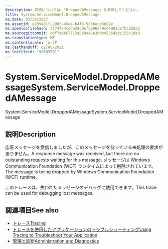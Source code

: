 ```yaml
---
description: 詳細については、「DroppedAMessage」を参照してください。
title: System.ServiceModel.DroppedAMessage
ms.date: 03/30/2017
ms.assetid: a299401f-2983-45ea-b4f3-963bece3602e
ms.openlocfilehash: 3f74764cdde28c9ef5e96049c649015efbcb5da3
ms.sourcegitcommit: ddf7edb67715a5b9a45e3dd44536dabc153c1de0
ms.translationtype: MT
ms.contentlocale: ja-JP
ms.lasthandoff: 02/06/2021
ms.locfileid: "99633791"
---
```

# <a name="systemservicemodeldroppedamessage"></a><span data-ttu-id="9ca14-103">System.ServiceModel.DroppedAMessage</span><span class="sxs-lookup"><span data-stu-id="9ca14-103">System.ServiceModel.DroppedAMessage</span></span>

<span data-ttu-id="9ca14-104">System.ServiceModel.DroppedAMessage</span><span class="sxs-lookup"><span data-stu-id="9ca14-104">System.ServiceModel.DroppedAMessage</span></span>  
  
## <a name="description"></a><span data-ttu-id="9ca14-105">説明</span><span class="sxs-lookup"><span data-stu-id="9ca14-105">Description</span></span>  

 <span data-ttu-id="9ca14-106">応答メッセージを受信しましたが、このメッセージを待っている未処理の要求がありません。</span><span class="sxs-lookup"><span data-stu-id="9ca14-106">A response message was received, but there are no outstanding requests waiting for this message.</span></span> <span data-ttu-id="9ca14-107">メッセージは Windows Communication Foundation (WCF) ランタイムによって削除されています。</span><span class="sxs-lookup"><span data-stu-id="9ca14-107">The message is being dropped by Windows Communication Foundation (WCF) runtime.</span></span>  
  
 <span data-ttu-id="9ca14-108">このトレースは、失われたメッセージのデバッグに使用できます。</span><span class="sxs-lookup"><span data-stu-id="9ca14-108">This trace can be used for debugging lost messages.</span></span>  
  
## <a name="see-also"></a><span data-ttu-id="9ca14-109">関連項目</span><span class="sxs-lookup"><span data-stu-id="9ca14-109">See also</span></span>

- [<span data-ttu-id="9ca14-110">トレース</span><span class="sxs-lookup"><span data-stu-id="9ca14-110">Tracing</span></span>](index.md)
- [<span data-ttu-id="9ca14-111">トレースを使用したアプリケーションのトラブルシューティング</span><span class="sxs-lookup"><span data-stu-id="9ca14-111">Using Tracing to Troubleshoot Your Application</span></span>](using-tracing-to-troubleshoot-your-application.md)
- [<span data-ttu-id="9ca14-112">管理と診断</span><span class="sxs-lookup"><span data-stu-id="9ca14-112">Administration and Diagnostics</span></span>](../index.md)
